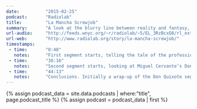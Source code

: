 ```yaml
---
date:          "2015-02-25"
podcast:       "Radiolab"
title:         "La Mancha Screwjob"
summary:       "A look at the blurry line between reality and fantasy, as seen through both professional wrestling and Don Quixote. The first segment takes us back to 1997, when the infamous 'Montreal Screwjob' changed how pro wrestling dealt with authenticity and the fourth wall. The second segment takes us back 400 years to the release of Miguel Cervante’s Don Quixote, which was similarly groundbreaking in how it employed a meta-narrative to upend traditional ideals of storytelling authenticity. Combined, some great insight in how our evolving forms of entertainment relates to narrative, storytelling, reality vs. fantasy, canonical authorship vs. fan fiction, and so on."
url-audio:     "http://feeds.wnyc.org/~r/radiolab/~5/EL_3RzBcxQ8/rl_extras022315.mp3"
url-web:       "http://www.radiolab.org/story/la-mancha-screwjob/"
timestamps:
 - time:       "0:48"
   notes:      "First segment starts, telling the tale of the professional wrestling 'Montreal Screwjob' in 1997 (Bret Hart, Vince McMahon, Shawn Michaels). We learn how this event subtly changed the way pro wrestling dealt with authenticity and the truth."
 - time:       "36:16"
   notes:      "Second segment starts, looking at Miguel Cervante’s Don Quixote and how it dealt with narrative authenticity (or lack thereof) in an entirely new way. Unreliable narrator, meta-narration, and how Cervante used these to deal with an unlicensed 'fan fiction' Don Quixote sequel someone else had written."
 - time:       "44:13"
   notes:      "Conclusions. Initially a wrap-up of the Don Quixote segment, but then a transition into insights on the appeal of multiple layers within fiction, meta-narrative, and how this has resonated with audiences in the modern age."
---
```


{% assign podcast_data = site.data.podcasts | where:"title", page.podcast_title %}
{% assign podcast = podcast_data | first %}